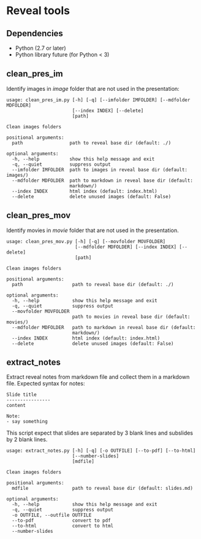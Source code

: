 # Reveal tools

## Dependencies
- Python (2.7 or later)
- Python library future (for Python < 3)


## clean_pres_im

Identify images in *image* folder that are not used in the presentation:

```
usage: clean_pres_im.py [-h] [-q] [--imfolder IMFOLDER] [--mdfolder MDFOLDER]
                        [--index INDEX] [--delete]
                        [path]

Clean images folders

positional arguments:
  path                 path to reveal base dir (default: ./)

optional arguments:
  -h, --help           show this help message and exit
  -q, --quiet          suppress output
  --imfolder IMFOLDER  path to images in reveal base dir (default: images/)
  --mdfolder MDFOLDER  path to markdown in reveal base dir (default:
                       markdown/)
  --index INDEX        html index (default: index.html)
  --delete             delete unused images (default: False)
```

## clean_pres_mov

Identify movies in *movie* folder that are not used in the presentation.


```
usage: clean_pres_mov.py [-h] [-q] [--movfolder MOVFOLDER]
                         [--mdfolder MDFOLDER] [--index INDEX] [--delete]
                         [path]

Clean images folders

positional arguments:
  path                  path to reveal base dir (default: ./)

optional arguments:
  -h, --help            show this help message and exit
  -q, --quiet           suppress output
  --movfolder MOVFOLDER
                        path to movies in reveal base dir (default: movies/)
  --mdfolder MDFOLDER   path to markdown in reveal base dir (default:
                        markdown/)
  --index INDEX         html index (default: index.html)
  --delete              delete unused images (default: False)
```

## extract_notes

Extract reveal notes from markdown file and collect them in a markdown file. Expected syntax for notes:
```
Slide title
----------------
content

Note:
- say something
```

This script expect that slides are separated by 3 blank lines and subslides by 2 blank lines.

```
usage: extract_notes.py [-h] [-q] [-o OUTFILE] [--to-pdf] [--to-html]
                        [--number-slides]
                        [mdfile]

Clean images folders

positional arguments:
  mdfile                path to reveal base dir (default: slides.md)

optional arguments:
  -h, --help            show this help message and exit
  -q, --quiet           suppress output
  -o OUTFILE, --outfile OUTFILE
  --to-pdf              convert to pdf
  --to-html             convert to html
  --number-slides
```
